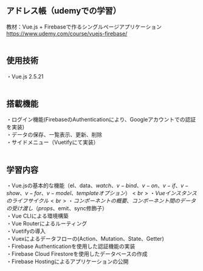 ## アドレス帳（udemyでの学習）
教材：Vue.js + Firebaseで作るシングルページアプリケーション<br>
https://www.udemy.com/course/vuejs-firebase/
<br><br>

## 使用技術
・Vue.js 2.5.21
<br><br>

## 搭載機能
・ログイン機能(FirebaseのAuthenticationにより、Googleアカウントでの認証を実装)<br>
・データの保存、一覧表示、更新、削除<br>
・サイドメニュー（Vuetifyにて実装）
<br><br>

## 学習内容
・Vue.jsの基本的な機能（el、data、$watch、v-bind、v-on、v-if、v-show、v-for、v-model、templateオプション）<br>
・Vueインスタンスのライフサイクル<br>
・コンポーネントの概要、コンポーネント間のデータの受け渡し（props、$emit、sync修飾子）<br>
・Vue CLIによる環境構築<br>
・Vue Routerによるルーティング<br>
・Vuetifyの導入<br>
・Vuexによるデータフローの(Action、Mutation、State、Getter)<br>
・Firebase Authenticationを使用した認証機能の実装<br>
・Firebase Cloud Firestoreを使用したデータベースの作成<br>
・Firebase Hostingによるアプリケーションの公開
